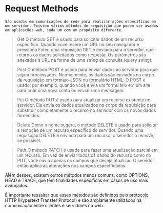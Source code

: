 # Request Methods

    São usados em comunicações de rede para realizar ações específicas em um servidor. Existem vários métodos de requisição que podem ser usados em aplicações web, cada um com um propósito diferente.

> Get
     O método GET é usado para solicitar dados de um recurso específico. Quando você insere um URL no seu navegador e pressiona Enter, uma requisição GET é enviada para o servidor, que retorna os dados solicitados como resposta. Os parâmetros são anexados à URL na forma de uma string de consulta (query string).

> Post
     O método POST é usado para enviar dados ao servidor para que sejam processados. Normalmente, os dados são enviados no corpo da requisição em formato JSON ou formulário HTML. O POST é usado, por exemplo, quando você envia um formulário em um site para criar uma nova conta ou enviar uma mensagem.

> Put
     O método PUT é usado para atualizar um recurso existente no servidor. Ele envia os dados atualizados no corpo da requisição para substituir completamente o recurso no servidor com os novos dados fornecidos.

> Delete
     Como o nome sugere, o método DELETE é usado para solicitar a remoção de um recurso específico do servidor. Quando uma requisição DELETE é enviada para um recurso, o servidor o remove, se possível.

> Path
     O método PATCH é usado para fazer uma atualização parcial em um recurso. Em vez de enviar todos os dados do recurso como no PUT, você envia apenas os campos que deseja atualizar. O servidor então aplica as alterações nos campos especificados.
    

Além desses, existem outros métodos menos comuns, como OPTIONS, HEAD e TRACE, que têm finalidades específicas em casos de uso mais avançados.

É importante ressaltar que esses métodos são definidos pelo protocolo HTTP (Hypertext Transfer Protocol) e são amplamente utilizados na comunicação entre clientes e servidores na web.